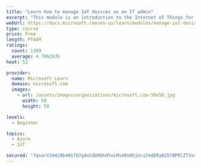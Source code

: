 ```yaml
---
title: "Learn how to manage IoT devices as an IT admin"
excerpt: "This module is an introduction to the Internet of Things for IT admins."
webUrl: https://docs.microsoft.com/en-us/learn/modules/manage-iot-devices/
type: course
price: Free
length: PT44M
ratings:
  count: 1389
  average: 4.7062635
heat: 52

provider:
  name: Microsoft Learn
  domain: microsoft.com
  images:
    - url: /assets/images/organizations/microsoft.com-50x50.jpg
      width: 50
      height: 50

levels:
  - Beginner

topics:
  - Azure
  - IoT

secured: "7qsarVJm4J0b4N1fO7g4nCdVXbhdYuLMsd9sHSjUcs7edERaB25tNPRlZT3xcM48Qo9RxXe9pMPfEuwa9N9AhE71AguE4X1WsCeP1jnGq2Opj1pj8QAcQR6uF+66qb/orLgBvyTbBL11aT4jnVltwd1fx97Q/SDe8tgWff7T4UquEZhU/kkQeJK55Fxb2wzKwyDUqikO0LJxc+k59j7Ps5T95zOpBVn/2qVjFka4FmRFwWWUHRONETDlq0iFGEqU2Ba8e4L7TpdjQjpHgo17wvtYptriCYOjPMtIXpX7VWznZYe6Q2DplquBPjOXHYtNhKRKCjObXqjMGjcwSgl54MTM8HpfQtKgEhOEtKq2mTQJ8C3NjKTAPZeUvpUfhwPeOOWXROi0+MjnKeTioN+tePajNFJoqI9f8hKWpOGDO80=;9COPjBY1PdjnkmJtLimfiw=="
---
```


